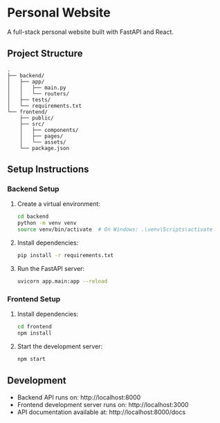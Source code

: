 # Personal Website

A full-stack personal website built with FastAPI and React.

## Project Structure

```
.
├── backend/
│   ├── app/
│   │   ├── main.py
│   │   └── routers/
│   ├── tests/
│   └── requirements.txt
└── frontend/
    ├── public/
    ├── src/
    │   ├── components/
    │   ├── pages/
    │   └── assets/
    └── package.json
```

## Setup Instructions

### Backend Setup
1. Create a virtual environment:
   ```bash
   cd backend
   python -m venv venv
   source venv/bin/activate  # On Windows: .\venv\Scripts\activate
   ```

2. Install dependencies:
   ```bash
   pip install -r requirements.txt
   ```

3. Run the FastAPI server:
   ```bash
   uvicorn app.main:app --reload
   ```

### Frontend Setup
1. Install dependencies:
   ```bash
   cd frontend
   npm install
   ```

2. Start the development server:
   ```bash
   npm start
   ```

## Development

- Backend API runs on: http://localhost:8000
- Frontend development server runs on: http://localhost:3000
- API documentation available at: http://localhost:8000/docs